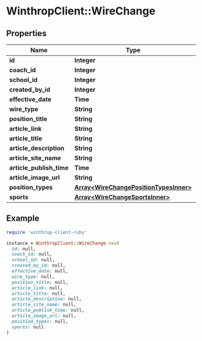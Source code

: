 # WinthropClient::WireChange

## Properties

| Name | Type | Description | Notes |
| ---- | ---- | ----------- | ----- |
| **id** | **Integer** |  |  |
| **coach_id** | **Integer** |  |  |
| **school_id** | **Integer** |  |  |
| **created_by_id** | **Integer** |  |  |
| **effective_date** | **Time** |  | [optional] |
| **wire_type** | **String** |  | [optional] |
| **position_title** | **String** |  | [optional] |
| **article_link** | **String** |  | [optional] |
| **article_title** | **String** |  | [optional] |
| **article_description** | **String** |  | [optional] |
| **article_site_name** | **String** |  | [optional] |
| **article_publish_time** | **Time** |  | [optional] |
| **article_image_url** | **String** |  | [optional] |
| **position_types** | [**Array&lt;WireChangePositionTypesInner&gt;**](WireChangePositionTypesInner.md) |  | [optional] |
| **sports** | [**Array&lt;WireChangeSportsInner&gt;**](WireChangeSportsInner.md) |  | [optional] |

## Example

```ruby
require 'winthrop-client-ruby'

instance = WinthropClient::WireChange.new(
  id: null,
  coach_id: null,
  school_id: null,
  created_by_id: null,
  effective_date: null,
  wire_type: null,
  position_title: null,
  article_link: null,
  article_title: null,
  article_description: null,
  article_site_name: null,
  article_publish_time: null,
  article_image_url: null,
  position_types: null,
  sports: null
)
```

